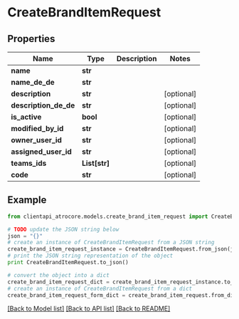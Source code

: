 # CreateBrandItemRequest


## Properties
Name | Type | Description | Notes
------------ | ------------- | ------------- | -------------
**name** | **str** |  | 
**name_de_de** | **str** |  | 
**description** | **str** |  | [optional] 
**description_de_de** | **str** |  | [optional] 
**is_active** | **bool** |  | [optional] 
**modified_by_id** | **str** |  | [optional] 
**owner_user_id** | **str** |  | [optional] 
**assigned_user_id** | **str** |  | [optional] 
**teams_ids** | **List[str]** |  | [optional] 
**code** | **str** |  | [optional] 

## Example

```python
from clientapi_atrocore.models.create_brand_item_request import CreateBrandItemRequest

# TODO update the JSON string below
json = "{}"
# create an instance of CreateBrandItemRequest from a JSON string
create_brand_item_request_instance = CreateBrandItemRequest.from_json(json)
# print the JSON string representation of the object
print CreateBrandItemRequest.to_json()

# convert the object into a dict
create_brand_item_request_dict = create_brand_item_request_instance.to_dict()
# create an instance of CreateBrandItemRequest from a dict
create_brand_item_request_form_dict = create_brand_item_request.from_dict(create_brand_item_request_dict)
```
[[Back to Model list]](../README.md#documentation-for-models) [[Back to API list]](../README.md#documentation-for-api-endpoints) [[Back to README]](../README.md)


